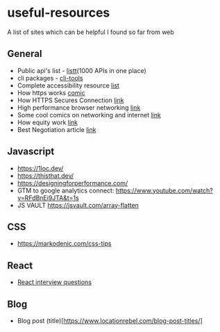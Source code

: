 # useful-resources
A list of sites which can be helpful I found so far from web

## General
* Public api's list - [listt](https://listt.xyz/)(1000 APIs in one place)
* cli packages - [cli-tools](https://github.com/sindresorhus/awesome-nodejs#command-line-utilities)
* Complete accessibility resource [list](https://a11yresources.webflow.io/)
* How https works [comic](https://howhttps.works/episodes/)
* How HTTPS Secures Connection [link](https://blog.hartleybrody.com/https-certificates/)
* High performance browser networking [link](https://hpbn.co/)
* Some cool comics on networking and internet [link](https://wizardzines.com/)
* How equity work [link](https://faingezicht.com/articles/2021/09/20/evaluating-startup-offers/)
* Best Negotiation article [link](https://www.kalzumeus.com/2012/01/23/salary-negotiation/)

## Javascript

* https://1loc.dev/
* https://thisthat.dev/
* https://designingforperformance.com/
* GTM to google analytics connect: https://www.youtube.com/watch?v=RFdBnEi9JTA&t=1s
* JS VAULT https://jsvault.com/array-flatten

## CSS

* https://markodenic.com/css-tips

## React
* [React interview questions](https://blog.scrimba.com/react-interview-questions/#is-the-virtual-dom-the-same-as-the-shadow-dom)

## Blog 

* Blog post (title)[https://www.locationrebel.com/blog-post-titles/]
